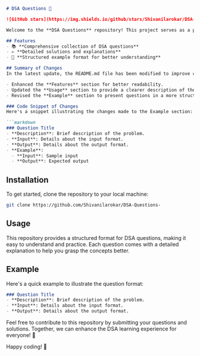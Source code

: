 ```markdown
# DSA Questions 🚀

![GitHub stars](https://img.shields.io/github/stars/Shivanilarokar/DSA-Questions-?style=social) ![Forks](https://img.shields.io/github/forks/Shivanilarokar/DSA-Questions-?style=social)

Welcome to the **DSA Questions** repository! This project serves as a platform for developers and learners to practice and enhance their skills in Data Structures and Algorithms (DSA). This repository is designed to help you improve your understanding of various data structures and algorithms through a collection of questions and solutions.

## Features
- 📚 **Comprehensive collection of DSA questions**
- ✍️ **Detailed solutions and explanations**
- 📝 **Structured example format for better understanding**

## Summary of Changes
In the latest update, the README.md file has been modified to improve clarity and structure. Key changes include:

- Enhanced the **Features** section for better readability.
- Updated the **Usage** section to provide a clearer description of the repository's purpose.
- Revised the **Example** section to present questions in a more structured format.

### Code Snippet of Changes
Here's a snippet illustrating the changes made to the Example section:

```markdown
### Question Title
- **Description**: Brief description of the problem.
- **Input**: Details about the input format.
- **Output**: Details about the output format.
- **Example**: 
  - **Input**: Sample input
  - **Output**: Expected output
```

## Installation
To get started, clone the repository to your local machine:

```bash
git clone https://github.com/Shivanilarokar/DSA-Questions-
```

## Usage
This repository provides a structured format for DSA questions, making it easy to understand and practice. Each question comes with a detailed explanation to help you grasp the concepts better.

## Example
Here's a quick example to illustrate the question format:

```markdown
### Question Title
- **Description**: Brief description of the problem.
- **Input**: Details about the input format.
- **Output**: Details about the output format.
```

Feel free to contribute to this repository by submitting your questions and solutions. Together, we can enhance the DSA learning experience for everyone! 🎉

Happy coding! 🎈
```